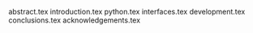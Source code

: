 abstract.tex
introduction.tex
python.tex
interfaces.tex
development.tex
conclusions.tex
acknowledgements.tex